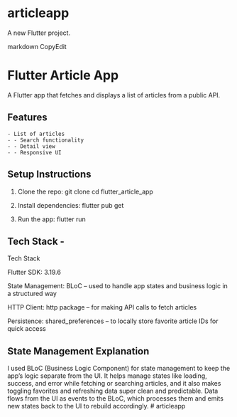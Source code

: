 # articleapp

A new Flutter project.

markdown
CopyEdit
# Flutter Article App

A Flutter app that fetches and displays a list of articles from a public
API.

## Features 
    - List of articles 
    - - Search functionality 
    - - Detail view
    - - Responsive UI

## Setup Instructions
1. Clone the repo:
   git clone <your-repo-link>
   cd flutter_article_app

2. Install dependencies:
   flutter pub get

3. Run the app:
   flutter run

## Tech Stack -
Tech Stack

Flutter SDK: 3.19.6

State Management: BLoC – used to handle app states and business logic in a structured way

HTTP Client: http package – for making API calls to fetch articles

Persistence: shared_preferences – to locally store favorite article IDs for quick access



## State Management Explanation
I used BLoC (Business Logic Component) for state management to keep the app’s logic separate from the UI. 
It helps manage states like loading, success, and error while fetching or searching articles, 
and it also makes toggling favorites and refreshing data super clean and predictable. 
Data flows from the UI as events to the BLoC, which processes them and emits new states back to the UI to rebuild accordingly.
#   a r t i c l e a p p  
 